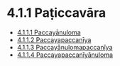 # 4.1.1 Paṭiccavāra

* [4.1.1.1 Paccayānuloma](4.1.1/4.1.1.1.md)
* [4.1.1.2 Paccayapaccanīya](4.1.1/4.1.1.2.md)
* [4.1.1.3 Paccayānulomapaccanīya](4.1.1/4.1.1.3.md)
* [4.1.1.4 Paccayapaccanīyānuloma](4.1.1/4.1.1.4.md)
